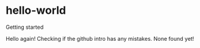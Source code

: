 # hello-world
Getting started

Hello again! Checking if the github intro has any mistakes. None found yet!
